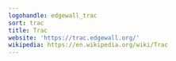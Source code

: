 ```yaml
---
logohandle: edgewall_trac
sort: trac
title: Trac
website: 'https://trac.edgewall.org/'
wikipedia: https://en.wikipedia.org/wiki/Trac
---
```

